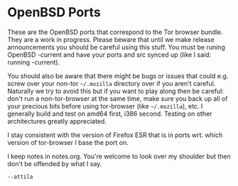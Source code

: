 # OpenBSD Ports #

These are the OpenBSD ports that correspond to the Tor browser bundle.
They are a work in progress.  Please beware that until we make release
announcements you should be careful using this stuff.  You must
be runing OpenBSD -current and have your ports and src synced up
(like I said: running -current).

You should also be aware that there might be bugs or issues that could
e.g. screw over your non-tor `~/.mozilla` directory over if you aren't
careful.  Naturally we try to avoid this but if you want to play along
then be careful: don't run a non-tor-browser at the same time, make
sure you back up all of your precious bits before using tor-browser
(like `~/.mozilla`), etc.  I generally build and test on amd64 first,
i386 second.  Testing on other architectures greatly appreciated.

I stay consistent with the version of Firefox ESR that is in ports
wrt. which version of tor-browser I base the port on.

I keep notes in notes.org.  You're welcome to look over my shoulder
but then don't be offended by what I say.

`--attila`
